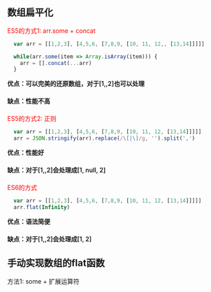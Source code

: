 ## 数组扁平化

<div style="color: red;">ES5的方式1: arr.some + concat</div>

```js
  var arr = [[1,2,3], [4,5,6, [7,8,9, [10, 11, 12,, [13,14]]]]]

  while(arr.some(item => Array.isArray(item))) {
    arr = [].concat(...arr)
  }
```
<div style="font-weight: 600;margin-bottom:20px;">优点：可以完美的还原数组，对于[1,,2]也可以处理</div>
<div style="font-weight: 600;margin-bottom:20px;">缺点：性能不高</div>

<div style="color: red;">ES5的方式2: 正则</div>

```js
  var arr = [[1,2,3], [4,5,6, [7,8,9, [10, 11, 12, [13,14]]]]]
  arr = JSON.stringify(arr).replace(/\[|\]/g, '').split(',')
```
<div style="font-weight: 600;margin-bottom:20px;">优点：性能好</div>
<div style="font-weight: 600;margin-bottom:20px;">缺点：对于[1,,2]会处理成[1, null, 2]</div>

<div style="color: red;">ES6的方式</div>

```js
  var arr = [[1,2,3], [4,5,6, [7,8,9, [10, 11, 12, [13,14]]]]]
  arr.flat(Infinity)
```

<div style="font-weight: 600;margin-bottom:20px;">优点：语法简便</div>
<div style="font-weight: 600;margin-bottom:20px;">缺点：对于[1,,2]会处理成[1, 2]</div>


## 手动实现数组的flat函数

方法1: some + 扩展运算符

```js

```